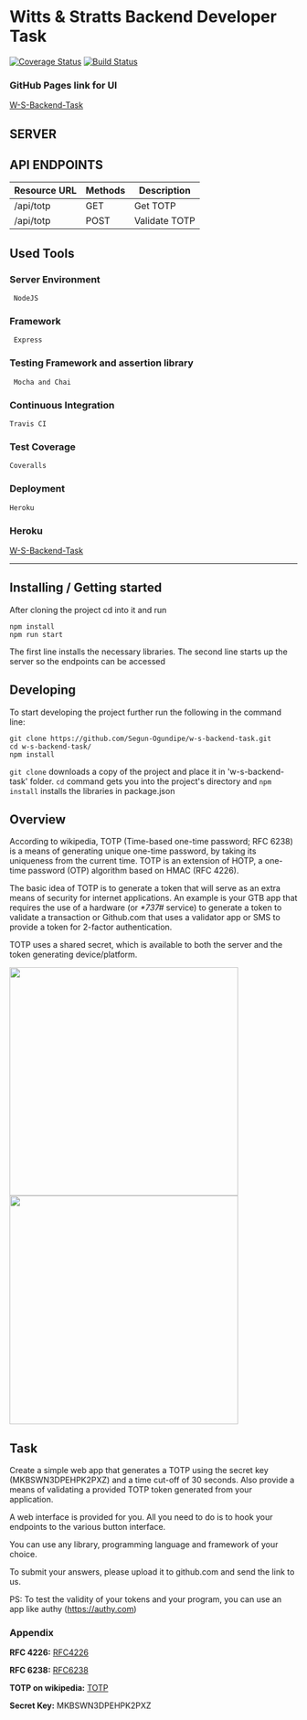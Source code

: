 # Witts & Stratts Backend Developer Task

[![Coverage Status](https://coveralls.io/repos/github/Segun-Ogundipe/w-s-backend-task/badge.svg?branch=develop)](https://coveralls.io/github/Segun-Ogundipe/w-s-backend-task?branch=develop)
[![Build Status](https://travis-ci.com/Segun-Ogundipe/w-s-backend-task.svg?branch=develop)](https://travis-ci.com/Segun-Ogundipe/w-s-backend-task)

### GitHub Pages link for UI
[W-S-Backend-Task](https://segun-ogundipe.github.io/w-s-backend-task/client/index.html)

## SERVER

## API ENDPOINTS

| Resource URL | Methods  | Description  |
| ------- | --- | ---- |
| /api/totp | GET | Get TOTP |
| /api/totp | POST | Validate TOTP |

## Used Tools

### Server Environment
```
 NodeJS
```
### Framework
```
 Express
```
### Testing Framework and assertion library
```
 Mocha and Chai
```
### Continuous Integration
```
Travis CI
```
### Test Coverage
```
Coveralls
```
### Deployment
```
Heroku
```
### Heroku
[W-S-Backend-Task](https://w-s-totp.herokuapp.com/)

------------------------------------------------------------------------------

## Installing / Getting started

After cloning the project cd into it and run

```shell
npm install
npm run start
```

The first line installs the necessary libraries. The second line starts up the server so the endpoints can be accessed

## Developing

To start developing the project further run the following in the command line:

```shell
git clone https://github.com/Segun-Ogundipe/w-s-backend-task.git
cd w-s-backend-task/
npm install
```

`git clone` downloads a copy of the project and place it in 'w-s-backend-task' folder.
`cd` command gets you into the project's directory and `npm install` installs the libraries in package.json

## Overview

According to wikipedia, TOTP (Time-based one-time password; RFC 6238) is a means of generating unique one-time password, by taking its uniqueness from the current time. TOTP is an extension of HOTP, a one-time password (OTP) algorithm based on HMAC (RFC 4226).

The basic idea of TOTP is to generate a token that will serve as an extra means of security for internet applications. An example is your GTB app that requires the use of a hardware (or _\*737#_ service) to generate a token to validate a transaction or Github.com that uses a validator app or SMS to provide a token for 2-factor authentication.

TOTP uses a shared secret, which is available to both the server and the token generating device/platform.

<img src="https://www.microcosm.com/images/smartsign/otp.png" width="400"/>

<img src="https://www.telesign.com/wp-content/uploads/2015/09/sms_verify_graph.png" width="400" />

## Task

Create a simple web app that generates a TOTP using the secret key (MKBSWN3DPEHPK2PXZ) and a time cut-off of 30 seconds. Also provide a means of validating a provided TOTP token generated from your application.

A web interface is provided for you. All you need to do is to hook your endpoints to the various button interface.

You can use any library, programming language and framework of your choice.

To submit your answers, please upload it to github.com and send the link to us.

PS: To test the validity of your tokens and your program, you can use an app like authy (https://authy.com)

### Appendix

**RFC 4226:** <a href="https://tools.ietf.org/html/rfc4226" title="RFC4226">RFC4226</a>

**RFC 6238:** <a href="https://tools.ietf.org/html/rfc6238" title="RFC6238">RFC6238</a>

**TOTP on wikipedia:** <a href="https://en.wikipedia.org/wiki/Time-based_One-time_Password_algorithm" title="TOTP">TOTP</a>

**Secret Key:** MKBSWN3DPEHPK2PXZ

